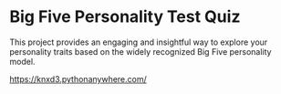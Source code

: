 # Big Five Personality Test Quiz
This project provides an engaging and insightful way to explore your personality traits based on the widely recognized Big Five personality model.

https://knxd3.pythonanywhere.com/
